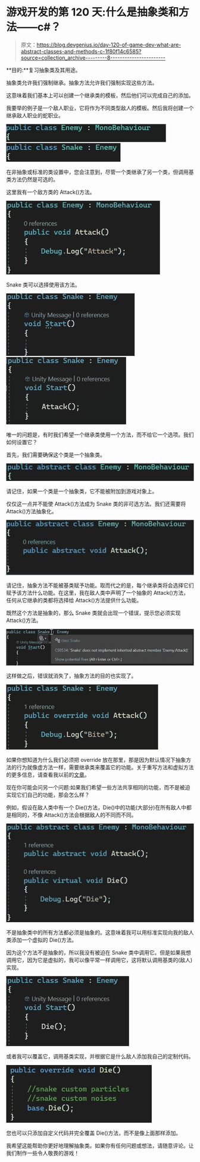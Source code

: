 # 游戏开发的第 120 天:什么是抽象类和方法——c#？

> 原文：<https://blog.devgenius.io/day-120-of-game-dev-what-are-abstract-classes-and-methods-c-1f80f14c6585?source=collection_archive---------8----------------------->

**目的:**复习抽象类及其用途。

抽象类允许我们强制继承。抽象方法允许我们强制实现这些方法。

这意味着我们基本上可以创建一个继承类的模板，然后他们可以完成自己的添加。

我要举的例子是一个敌人职业，它将作为不同类型敌人的模板。然后我将创建一个继承敌人职业的蛇职业。

![](img/77e230c74dcdc22684a84f4d9a25fa3d.png)![](img/aeb2f5137d295be5a3f13610cf30260b.png)

在非抽象或标准的类设置中，您会注意到，尽管一个类继承了另一个类，但调用基类方法仍然是可选的。

这里我有一个敌方类的 Attack()方法。

![](img/17b3865c319e43ddb421be195fbd4a3c.png)

Snake 类可以选择使用该方法。

![](img/013245c22074eaf145d83f1574444fd2.png)![](img/1d8b1162c398b0ccc35a572483e4f495.png)

唯一的问题是，有时我们希望一个继承类使用一个方法，而不给它一个选项。我们如何设置它？

首先，我们需要确保这个类是一个抽象类。

![](img/b8f35ae0d7085cb272ebf583d185a025.png)

请记住，如果一个类是一个抽象类，它不能被附加到游戏对象上。

仅仅这一点并不能使 Attack()方法成为 Snake 类的非可选方法。我们还需要将 Attack()方法抽象化。

![](img/e907242bec73bb5be02aa3f9c98eda18.png)

请记住，抽象方法不能被基类赋予功能。取而代之的是，每个继承类将会选择它们赋予该方法什么功能。在这里，我在敌人类中声明了一个抽象的 Attack()方法，任何从它继承的类都将选择给 Attack()方法提供什么功能。

既然这个方法是抽象的，那么 Snake 类就会出现一个错误，提示您必须实现 Attack()方法。

![](img/097473d01c6d51baa8ee6b319a587071.png)

这样做之后，错误就消失了，抽象方法的目的也实现了。

![](img/d06c4b684adbdfeb47499088aea74215.png)

如果你想知道为什么我们必须把 override 放在那里，那是因为默认情况下抽象方法的行为就像虚方法一样，需要继承类来覆盖它的功能。关于重写方法和虚拟方法的更多信息，请查看我以前的[文章](/day-111-of-game-dev-overriding-methods-from-inheriting-classes-in-c-d54a429c1e30)。

现在你可能会问另一个问题:如果我们希望一些方法共享相同的功能，而不是被迫实现它们自己的功能，那会怎么样？

例如，假设在敌人类中有一个 Die()方法，Die()中的功能(大部分)在所有敌人中都是相同的，不像 Attack()方法会根据敌人的不同而不同。

![](img/93ad54db76f8b9fba4516d6211803ae0.png)

不是抽象类中的所有方法都必须是抽象的。这意味着我可以用标准实现向我的敌人类添加一个虚拟的 Die()方法。

因为这个方法不是抽象的，所以我没有被迫在 Snake 类中调用它。但是如果我想调用它，因为它是虚拟的，我可以像平常一样调用它，这将默认调用基类的(敌人)实现。

![](img/d05ba28936550df95e3d1df747803500.png)

或者我可以覆盖它，调用基类实现，并根据它是什么敌人添加我自己的定制代码。

![](img/dec9d839c1be8f3ebbfa103dbaff23ad.png)

您也可以只添加自定义代码并完全覆盖 Die()方法，而不是像上面那样添加。

我希望这能帮助你更好地理解抽象类。如果你有任何问题或想法，请随意评论。让我们制作一些令人敬畏的游戏！